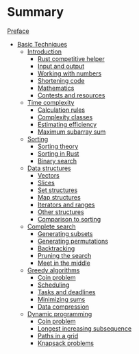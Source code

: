 # Summary

[Preface](preface.md)

- [Basic Techniques](introduction.md)
    - [Introduction](introduction.md)
        - [Rust competitive helper](rust_competitive_helper.md)
        - [Input and output](input_and_output.md)
        - [Working with numbers](working_with_numbers.md)
        - [Shortening code](shortening_code.md)
        - [Mathematics](mathematics.md)
        - [Contests and resources](contests_and_resources.md)
    - [Time complexity](calculation_rules.md)
        - [Calculation rules](calculation_rules.md)
        - [Complexity classes](complexity_classes.md)
        - [Estimating efficiency](estimating_efficiency.md)
        - [Maximum subarray sum](maximum_subarray_sum.md)
    - [Sorting](sorting.md)
        - [Sorting theory](sorting_theory.md)
        - [Sorting in Rust](sorting_in_rust.md)
        - [Binary search](binary_search.md)
    - [Data structures](data_structures.md)
        - [Vectors](vectors.md)
        - [Slices](slices.md)
        - [Set structures](set_structures.md)
        - [Map structures](map_structures.md)
        - [Iterators and ranges](iterators_and_ranges.md)
        - [Other structures](other_structures.md)
        - [Comparison to sorting](comparison_to_sorting.md)
    - [Complete search](complete_search.md)
        - [Generating subsets](generating_subsets.md)
        - [Generating permutations](generating_permutation.md)
        - [Backtracking](backtracking.md)
        - [Pruning the search](pruning_the_search.md)
        - [Meet in the middle](meet_in_the_middle.md)
    - [Greedy algorithms](greedy_argorithm.md)
        - [Coin problem](coin_problem.md)
        - [Scheduling](scheduling.md)
        - [Tasks and deadlines](task_and_deadline.md)
        - [Minimizing sums](minimizing_sums.md)
        - [Data compression](data_compression.md)
    - [Dynamic programming](dynamic_programming.md)
        - [Coin problem](dynamic_coin_problem.md)
        - [Longest increasing subsequence](longest_increasing_subsequence.md)
        - [Paths in a grid](path_in_a_grid.md)
        - [Knapsack problems](knapsack_problems.md)
<!--         - [Edit distance](README.md) -->
<!--         - [Counting tilings](README.md) -->
<!--     - [Amortized analysis](README.md) -->
<!--         - [Two pointers method](README.md) -->
<!--         - [Nearest smaller elements](README.md) -->
<!--         - [Sliding window minimum](README.md) -->
<!--     - [Range queries](README.md) -->
<!--         - [Static array queries](README.md) -->
<!--         - [Binary indexed tree](README.md) -->
<!--         - [Segment tree](README.md) -->
<!--         - [Additional techniques](README.md) -->
<!--     - [Bit manipulation](README.md) -->
<!--         - [ Bit representation](README.md) -->
<!--         - [ Bit operations](README.md) -->
<!--         - [ Representing sets](README.md) -->
<!--         - [ Bit optimizations](README.md) -->
<!--         - [ Dynamic programming](README.md) -->
<!-- - [Graph algorithms](README.md) -->
<!--     - [Basics of graphs](README.md) -->
<!--         - [ Graph terminology](README.md) -->
<!--         - [ Graph representation](README.md) -->
<!--     - [Graph traversal](README.md) -->
<!--         - [ Depth-first search](README.md) -->
<!--         - [ Breadth-first search](README.md) -->
<!--         - [ Applications](README.md) -->
<!--     - [Shortest paths](README.md) -->
<!--         - [Bellman–Ford algorithm](README.md) -->
<!--         - [Dijkstra’s algorithm](README.md) -->
<!--         - [Floyd–Warshall algorithm](README.md) -->
<!--     - [Tree algorithms](README.md) -->
<!--         - [Tree traversal](README.md) -->
<!--         - [Diameter](README.md) -->
<!--         - [All longest paths](README.md) -->
<!--         - [Binary trees](README.md) -->
<!--     - [Spanning trees](README.md) -->
<!--         - [Kruskal’s algorithm](README.md) -->
<!--         - [Union-find structure](README.md) -->
<!--         - [Prim’s algorithm](README.md) -->
<!--     - [Directed graphs](README.md) -->
<!--         - [Topological sorting](README.md) -->
<!--         - [Dynamic programming](README.md) -->
<!--         - [Successor paths](README.md) -->
<!--         - [Cycle detection](README.md) -->
<!--     - [Strong connectivity](README.md) -->
<!--         - [Kosaraju’s algorithm](README.md) -->
<!--         - [2SAT problem](README.md) -->
<!--     - [Tree queries](README.md) -->
<!--         - [Finding ancestors](README.md) -->
<!--         - [Subtrees and paths](README.md) -->
<!--         - [Lowest common ancestor](README.md) -->
<!--         - [Offline algorithms](README.md) -->
<!--     - [Paths and circuits](README.md) -->
<!--         - [Eulerian paths](README.md) -->
<!--         - [Hamiltonian paths](README.md) -->
<!--         - [De Bruijn sequences](README.md) -->
<!--         - [Knight’s tours](README.md) -->
<!--     - [Flows and cuts](README.md) -->
<!--         - [Ford–Fulkerson algorithm](README.md) -->
<!--         - [Disjoint paths](README.md) -->
<!--         - [Maximum matchings](README.md) -->
<!--         - [Path covers](README.md) -->
<!-- - [Advanced topics](README.md) -->
<!--     - [Number theory](README.md) -->
<!--         - [Primes and factors](README.md) -->
<!--         - [Modular arithmetic](README.md) -->
<!--         - [Solving equations](README.md) -->
<!--         - [Other results](README.md) -->
<!--     - [Combinatorics](README.md) -->
<!--         - [Binomial coefficients](README.md) -->
<!--         - [Catalan numbers](README.md) -->
<!--         - [Inclusion-exclusion](README.md) -->
<!--         - [Burnside’s lemma](README.md) -->
<!--         - [Cayley’s formula](README.md) -->
<!--     - [Matrices](README.md) -->
<!--         - [Operations](README.md) -->
<!--         - [Linear recurrences](README.md) -->
<!--         - [Graphs and matrices](README.md) -->
<!--     - [Probability](README.md) -->
<!--         - [Calculation](README.md) -->
<!--         - [Events](README.md) -->
<!--         - [Random variables](README.md) -->
<!--         - [Markov chains](README.md) -->
<!--         - [Randomized algorithms](README.md) -->
<!--     - [Game theory](README.md) -->
<!--         - [Game states](README.md) -->
<!--         - [Nim game](README.md) -->
<!--         - [Sprague–Grundy theorem](README.md) -->
<!--     - [String algorithms](README.md) -->
<!--         - [String terminology](README.md) -->
<!--         - [Trie structure](README.md) -->
<!--         - [String hashing](README.md) -->
<!--         - [Z-algorithm](README.md) -->
<!--     - [Square root algorithms](README.md) -->
<!--         - [Combining algorithms](README.md) -->
<!--         - [Integer partitions](README.md) -->
<!--         - [Mo’s algorithm](README.md) -->
<!--     - [Segment trees revisited](README.md) -->
<!--         - [Lazy propagation](README.md) -->
<!--         - [Dynamic trees](README.md) -->
<!--         - [Data structures](README.md) -->
<!--         - [Two-dimensionality](README.md) -->
<!--     - [Geometry](README.md) -->
<!--         - [Complex numbers](README.md) -->
<!--         - [Points and lines](README.md) -->
<!--         - [Polygon area](README.md) -->
<!--         - [Distance functions](README.md) -->
<!--     - [Sweep line algorithms](README.md) -->
<!--         - [Intersection points](README.md) -->
<!--         - [Closest pair problem](README.md) -->
<!--         - [Convex hull problem](README.md) -->
